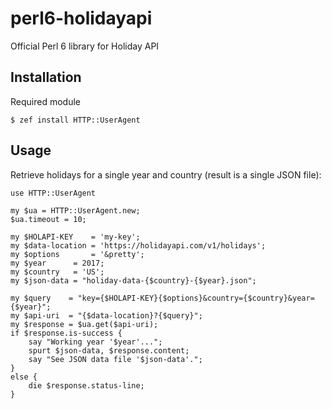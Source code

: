 # perl6-holidayapi
Official Perl 6 library for Holiday API

## Installation

Required module

``` perl6
$ zef install HTTP::UserAgent
```

## Usage

Retrieve holidays for a single year and country (result is a single
JSON file):


```perl6
use HTTP::UserAgent

my $ua = HTTP::UserAgent.new;
$ua.timeout = 10;

my $HOLAPI-KEY    = 'my-key';
my $data-location = 'https://holidayapi.com/v1/holidays';
my $options       = '&pretty';
my $year      = 2017;
my $country   = 'US';
my $json-data = "holiday-data-{$country}-{$year}.json";

my $query    = "key={$HOLAPI-KEY}{$options}&country={$country}&year={$year}";
my $api-uri  = "{$data-location}?{$query}";
my $response = $ua.get($api-uri);
if $response.is-success {
    say "Working year '$year'...";
    spurt $json-data, $response.content;
    say "See JSON data file '$json-data'.";
}
else {
    die $response.status-line;
}
```

